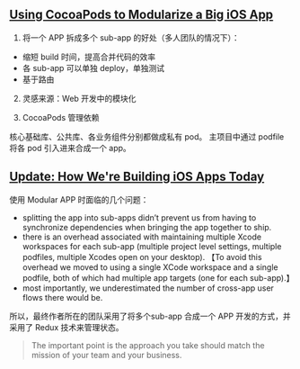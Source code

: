 ## [Using CocoaPods to Modularize a Big iOS App](https://product.hubspot.com/blog/architecting-a-large-ios-app-with-cocoapods)

1. 将一个 APP 拆成多个 sub-app 的好处（多人团队的情况下）：

- 缩短 build 时间，提高合并代码的效率
- 各 sub-app 可以单独 deploy，单独测试
- 基于路由

2. 灵感来源：Web 开发中的模块化

3. CocoaPods 管理依赖

核心基础库、公共库、各业务组件分别都做成私有 pod。
主项目中通过 podfile 将各 pod 引入进来合成一个 app。

## [Update: How We're Building iOS Apps Today](https://product.hubspot.com/blog/update-how-were-building-ios-apps-today)

使用 Modular APP 时面临的几个问题：

- splitting the app into sub-apps didn’t prevent us from having to synchronize dependencies when bringing the app together to ship. 
- there is an overhead associated with maintaining multiple Xcode workspaces for each sub-app (multiple project level settings, multiple podfiles, multiple Xcodes open on your desktop). 【To avoid this overhead we moved to using a single XCode workspace and a single podfile, both of which had multiple app targets (one for each sub-app).】
- most importantly, we underestimated the number of cross-app user flows there would be. 

所以，最终作者所在的团队采用了将多个sub-app 合成一个 APP 开发的方式，并采用了 Redux 技术来管理状态。

> The important point is the approach you take should match the mission of your team and your business.